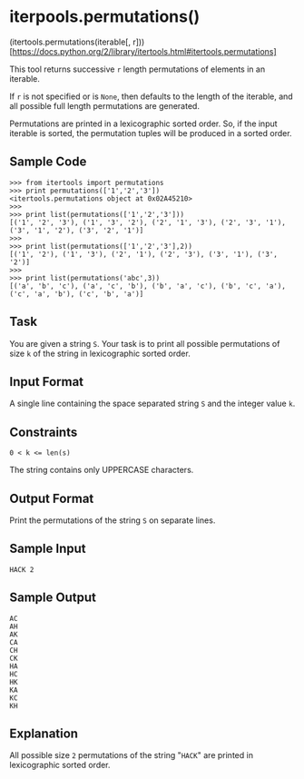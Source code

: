 # iterpools.permutations()

(itertools.permutations(iterable[, r]))[https://docs.python.org/2/library/itertools.html#itertools.permutations]

This tool returns successive `r` length permutations of elements in an iterable.

If `r` is not specified or is `None`, then  defaults to the length of the iterable, and all possible full length permutations are generated.

Permutations are printed in a lexicographic sorted order. So, if the input iterable is sorted, the permutation tuples will be produced in a sorted order.

## Sample Code
```
>>> from itertools import permutations
>>> print permutations(['1','2','3'])
<itertools.permutations object at 0x02A45210>
>>> 
>>> print list(permutations(['1','2','3']))
[('1', '2', '3'), ('1', '3', '2'), ('2', '1', '3'), ('2', '3', '1'), ('3', '1', '2'), ('3', '2', '1')]
>>> 
>>> print list(permutations(['1','2','3'],2))
[('1', '2'), ('1', '3'), ('2', '1'), ('2', '3'), ('3', '1'), ('3', '2')]
>>>
>>> print list(permutations('abc',3))
[('a', 'b', 'c'), ('a', 'c', 'b'), ('b', 'a', 'c'), ('b', 'c', 'a'), ('c', 'a', 'b'), ('c', 'b', 'a')]
```

## Task

You are given a string `S`.
Your task is to print all possible permutations of size `k` of the string in lexicographic sorted order.

## Input Format

A single line containing the space separated string `S` and the integer value `k`.

## Constraints
`0 < k <= len(s)`

The string contains only UPPERCASE characters.

## Output Format

Print the permutations of the string `S` on separate lines.

## Sample Input
```
HACK 2
```

## Sample Output
```
AC
AH
AK
CA
CH
CK
HA
HC
HK
KA
KC
KH
```

## Explanation

All possible size `2` permutations of the string "`HACK`" are printed in lexicographic sorted order.